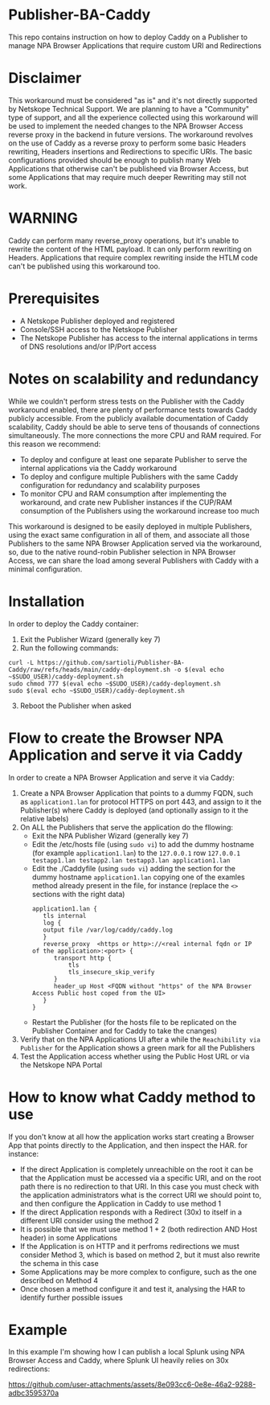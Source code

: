 # Publisher-BA-Caddy
This repo contains instruction on how to deploy Caddy on a Publisher to manage NPA Browser Applications that require custom URI and Redirections

# Disclaimer
This workaround must be considered "as is" and it's not directly supported by Netskope Technical Support. We are planning to have a "Community" type of support, and all the experience collected using this workaround will be used to implement the needed changes to the NPA Browser Access reverse proxy in the backend in future versions.
The workaround revolves on the use of Caddy as a reverse proxy to perform some basic Headers rewriting, Headers insertions and Redirections to specific URIs.
The basic configurations provided should be enough to publish many Web Applications that otherwise can't be publisheed via Browser Access, but some Applications that may require much deeper Rewriting may still not work.

# WARNING
Caddy can perform many reverse_proxy operations, but it's unable to rewrite the content of the HTML payload. It can only perform rewriting on Headers. Applications that require complex rewriting inside the HTLM code can't be published using this workaround too.

# Prerequisites
- A Netskope Publisher deployed and registered
- Console/SSH access to the Netskope Publisher
- The Netskope Publisher has access to the internal applications in terms of DNS resolutions and/or IP/Port access

# Notes on scalability and redundancy
While we couldn't perform stress tests on the Publisher with the Caddy workaround enabled, there are plenty of performance tests towards Caddy publicly accessible.
From the publicly available documentation of Caddy scalability, Caddy should be able to serve tens of thousands of connections simultaneously. The more connections the more CPU and RAM required.
For this reason we recommend:
- To deploy and configure at least one separate Publisher to serve the internal applications via the Caddy workaround
- To deploy and configure multiple Publishers with the same Caddy configuration for redundancy and scalability purposes
- To monitor CPU and RAM consumption after implementing the workaround, and crate new Publisher instances if the CUP/RAM consumption of the Publishers using the workaround increase too much

This workaround is designed to be easily deployed in multiple Publishers, using the exact same configuration in all of them, and associate all those Publishers to the same NPA Browser Application served via the workaround, so, due to the native round-robin Publisher selection in NPA Browser Access, we can share the load among several Publishers with Caddy with a minimal configuration.

# Installation
In order to deploy the Caddy container:
1) Exit the Publisher Wizard (generally key 7)
2) Run the following commands:
```
curl -L https://github.com/sartioli/Publisher-BA-Caddy/raw/refs/heads/main/caddy-deployment.sh -o $(eval echo ~$SUDO_USER)/caddy-deployment.sh
sudo chmod 777 $(eval echo ~$SUDO_USER)/caddy-deployment.sh
sudo $(eval echo ~$SUDO_USER)/caddy-deployment.sh
```
3) Reboot the Publisher when asked

# Flow to create the Browser NPA Application and serve it via Caddy

In order to create a NPA Browser Application and serve it via Caddy:

1) Create a NPA Browser Application that points to a dummy FQDN, such as ```application1.lan``` for protocol HTTPS on port 443, and assign to it the Publisher(s) where Caddy is deployed (and optionally assign to it the relative labels)
2) On ALL the Publishers that serve the application do the fllowing:
   - Exit the NPA Publisher Wizard (generally key 7)
   - Edit the /etc/hosts file (using ```sudo vi```) to add the dummy hostname (for example ```application1.lan```) to the ```127.0.0.1``` row
     ``` 127.0.0.1 testapp1.lan testapp2.lan testapp3.lan application1.lan ```
   - Edit the ./Caddyfile (using ```sudo vi```) adding the section for the dummy hostname ```application1.lan``` copying one of the examles method already present in the file, for instance (replace the ```<>``` sections with the right data)
     ```
     application1.lan {
        tls internal
        log {
        output file /var/log/caddy/caddy.log
        }
        reverse_proxy  <https or http>://<real internal fqdn or IP of the application>:<port> {
           transport http {
               tls
               tls_insecure_skip_verify
           }
           header_up Host <FQDN without "https" of the NPA Browser Access Public host coped from the UI>
        }
     }
     ```
   - Restart the Publisher (for the hosts file to be replicated on the Publisher Container and for Caddy to take the cnanges)
3) Verify that on the NPA Applications UI after a while the ```Reachibility via Publisher``` for the Application shows a green mark for all the Publishers
4) Test the Application access whether using the Public Host URL or via the Netskope NPA Portal

# How to know what Caddy method to use
If you don't know at all how the application works start creating a Browser App that points directly to the Application, and then inspect the HAR. for instance:
- If the direct Application is completely unreachible on the root it can be that the Application must be accessed via a specific URI, and on the root path there is no redirection to that URI. In this case you must check with the application administrators what is the correct URI we should point to, and then configure the Application in Caddy to use method 1
- If the direct Application responds with a Redirect (30x) to itself in a different URI consider using the method 2
- It is possible that we must use method 1 + 2 (both redirection AND Host header) in some Applications
- If the Application is on HTTP and it perfroms redirections we must consider Method 3, which is based on method 2, but it must also rewrite the schema in this case
- Some Applications may be more complex to configure, such as the one described on Method 4
- Once chosen a method configure it and test it, analysing the HAR to identify further possible issues

# Example
In this example I'm showing how I can publish a local Splunk using NPA Browser Access and Caddy, where Splunk UI heavily relies on 30x redirections:

https://github.com/user-attachments/assets/8e093cc6-0e8e-46a2-9288-adbc3595370a

